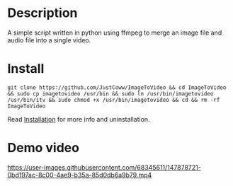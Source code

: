 # Description
A simple script written in python using ffmpeg to merge an image file and audio file into a single video.


# Install

  ```
  git clone https://github.com/JustCoww/ImageToVideo && cd ImageToVideo && sudo cp imagetovideo /usr/bin && sudo ln /usr/bin/imagetovideo /usr/bin/itv && sudo chmod +x /usr/bin/imagetovideo && cd && rm -rf ImageToVideo
  ```
  
Read [Installation](https://github.com/JustCoww/ImageToVideo/blob/main/Installation.md) for more info and uninstallation.


# Demo video

https://user-images.githubusercontent.com/68345611/147878721-0bd197ac-8c00-4ae9-b35a-85d0db6a9b79.mp4

